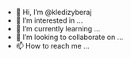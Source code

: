 - 👋 Hi, I’m @kledizyberaj
- 👀 I’m interested in ...
- 🌱 I’m currently learning ...
- 💞️ I’m looking to collaborate on ...
- 📫 How to reach me ...

<!---
kledizyberaj/kledizyberaj is a ✨ special ✨ repository because its `README.md` (this file) appears on your GitHub profile.
You can click the Preview link to take a look at your changes.
--->
